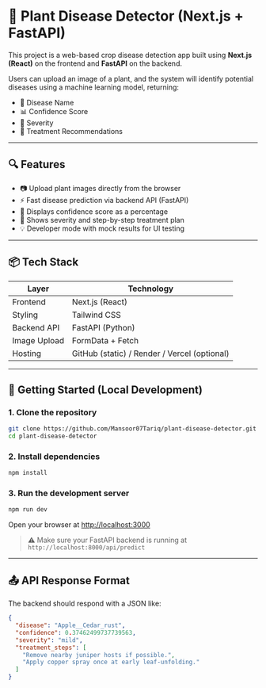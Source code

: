 # 🌿 Plant Disease Detector (Next.js + FastAPI)

This project is a web-based crop disease detection app built using **Next.js (React)** on the frontend and **FastAPI** on the backend.

Users can upload an image of a plant, and the system will identify potential diseases using a machine learning model, returning:
- 🌱 Disease Name
- 📊 Confidence Score
- 🧪 Severity
- 💊 Treatment Recommendations

---

## 🔍 Features

- 📷 Upload plant images directly from the browser
- ⚡ Fast disease prediction via backend API (FastAPI)
- 🎯 Displays confidence score as a percentage
- 🚨 Shows severity and step-by-step treatment plan
- 💡 Developer mode with mock results for UI testing

---

## 📦 Tech Stack

| Layer        | Technology       |
|--------------|------------------|
| Frontend     | Next.js (React)  |
| Styling      | Tailwind CSS     |
| Backend API  | FastAPI (Python) |
| Image Upload | FormData + Fetch |
| Hosting      | GitHub (static) / Render / Vercel (optional) |

---

## 🧪 Getting Started (Local Development)

### 1. Clone the repository

```bash
git clone https://github.com/Mansoor07Tariq/plant-disease-detector.git
cd plant-disease-detector
```

### 2. Install dependencies

```bash
npm install
```

### 3. Run the development server

```bash
npm run dev
```

Open your browser at [http://localhost:3000](http://localhost:3000)

> ⚠️ Make sure your FastAPI backend is running at `http://localhost:8000/api/predict`

---

## 📤 API Response Format

The backend should respond with a JSON like:

```json
{
  "disease": "Apple__Cedar_rust",
  "confidence": 0.37462499737739563,
  "severity": "mild",
  "treatment_steps": [
    "Remove nearby juniper hosts if possible.",
    "Apply copper spray once at early leaf‐unfolding."
  ]
}
```
